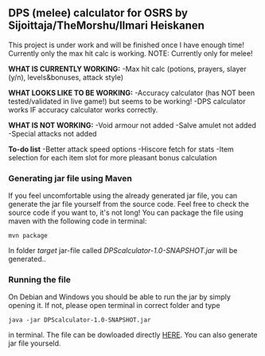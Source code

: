 ## DPS (melee) calculator for OSRS by Sijoittaja/TheMorshu/Ilmari Heiskanen

This project is under work and will be finished once I have enough time! Currently only the max hit calc is working.
NOTE: Currently only for melee!

**WHAT IS CURRENTLY WORKING:**
-Max hit calc (potions, prayers, slayer (y/n), levels&bonuses, attack style)

**WHAT LOOKS LIKE TO BE WORKING:**
-Accuracy calculator (has NOT been tested/validated in live game!) but seems to be working!
-DPS calculator works IF accuracy calculator works correctly.

**WHAT IS NOT WORKING:**
-Void armour not added
-Salve amulet not added
-Special attacks not added

**To-do list**
-Better attack speed options
-Hiscore fetch for stats
-Item selection for each item slot for more pleasant bonus calculation


### Generating jar file using Maven

If you feel uncomfortable using the already generated jar file, you can generate the jar file yourself from the source code. Feel free to check the source code if you want to, it's not long! You can package the file using maven with the following code in terminal:

```
mvn package
```

In folder _target_ jar-file called _DPScalculator-1.0-SNAPSHOT.jar_ will be generated..


### Running the file

On Debian and Windows you should be able to run the jar by simply opening it. If not, please open terminal in correct folder and type

```
java -jar DPScalculator-1.0-SNAPSHOT.jar
```

in terminal. The file can be dowloaded directly [HERE](https://github.com/TheMorshu/DPScalculator/blob/master/DPScalculator-1.0-SNAPSHOT.jar). You can also generate jar file yourseld.
